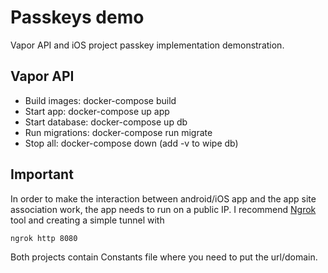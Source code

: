# Passkeys demo
Vapor API and iOS project passkey implementation demonstration.

## Vapor API

* Build images:       docker-compose build
* Start app:          docker-compose up app
* Start database:     docker-compose up db
* Run migrations:     docker-compose run migrate
* Stop all:           docker-compose down (add -v to wipe db)

## Important
In order to make the interaction between android/iOS app and the app site association work, the app needs to run on a public IP. I recommend [Ngrok](https://ngrok.com/) tool and creating a simple tunnel with
```
ngrok http 8080
```

Both projects contain Constants file where you need to put the url/domain.
